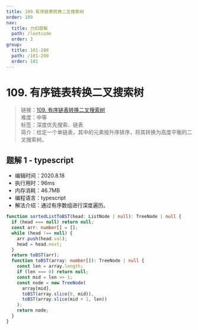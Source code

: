 ```yaml
---
title: 109.有序链表转换二叉搜索树
order: 109
nav:
  title: 力扣题解
  path: /leetcode
  order: 3
group:
  title: 101-200
  path: /101-200
  order: 101
---
```


# 109. 有序链表转换二叉搜索树

> 链接：[109. 有序链表转换二叉搜索树](https://leetcode-cn.com/problems/convert-sorted-list-to-binary-search-tree/)  
> 难度：中等  
> 标签：深度优先搜索、链表  
> 简介：给定一个单链表，其中的元素按升序排序，将其转换为高度平衡的二叉搜索树。

## 题解 1 - typescript

- 编辑时间：2020.8.18
- 执行用时：96ms
- 内存消耗：46.7MB
- 编程语言：typescript
- 解法介绍：通过有序数组进行深度遍历。

```typescript
function sortedListToBST(head: ListNode | null): TreeNode | null {
  if (head === null) return null;
  const arr: number[] = [];
  while (head !== null) {
    arr.push(head.val);
    head = head.next;
  }
  return toBST(arr);
  function toBST(array: number[]): TreeNode | null {
    const len = array.length;
    if (len === 0) return null;
    const mid = len >> 1;
    const node = new TreeNode(
      array[mid],
      toBST(array.slice(0, mid)),
      toBST(array.slice(mid + 1, len))
    );
    return node;
  }
}
```
